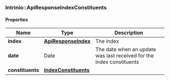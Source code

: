 

[//]: # (CLASS:Intrinio::ApiResponseIndexConstituents)

[//]: # (KIND:object)

### Intrinio::ApiResponseIndexConstituents

#### Properties

[//]: # (START_DEFINITION)

Name | Type | Description
------------ | ------------- | -------------
**index** | [**ApiResponseIndex**](ApiResponseIndex.md) | The index &nbsp;
**date** | Date | The date when an update was last received for the index constituents &nbsp;
**constituents** | [**IndexConstituents**](IndexConstituents.md) |  &nbsp;

[//]: # (END_DEFINITION)


[//]: # (CONTAINED_CLASS:Intrinio::ApiResponseIndex)


[//]: # (CONTAINED_CLASS:Intrinio::IndexConstituents)



